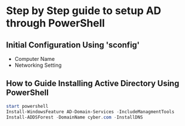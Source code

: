 # Step by Step guide to setup AD through PowerShell

## Initial Configuration Using 'sconfig'
- Computer Name
- Networking Setting

## How to Guide Installing Active Directory Using PowerShell

```powershell
start powershell
Install-WindowsFeature AD-Domain-Services -IncludeManagmentTools
Install-ADDSForest -DomainName cyber.com -InstallDNS